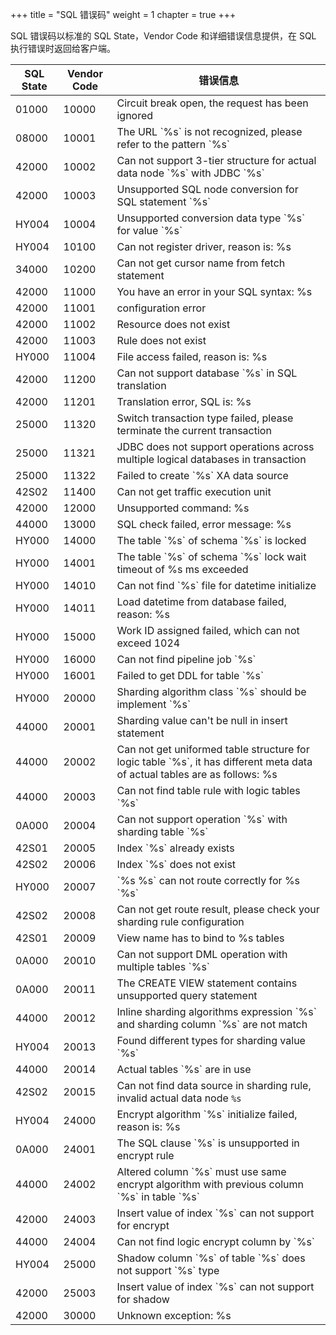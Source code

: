 +++
title = "SQL 错误码"
weight = 1
chapter = true
+++

SQL 错误码以标准的 SQL State，Vendor Code 和详细错误信息提供，在 SQL 执行错误时返回给客户端。

| SQL State | Vendor Code | 错误信息 |
| --------- | ----------- | ------ |
| 01000     | 10000       | Circuit break open, the request has been ignored |
| 08000     | 10001       | The URL \`%s\` is not recognized, please refer to the pattern \`%s\` |
| 42000     | 10002       | Can not support 3-tier structure for actual data node \`%s\` with JDBC \`%s\` |
| 42000     | 10003       | Unsupported SQL node conversion for SQL statement \`%s\` |
| HY004     | 10004       | Unsupported conversion data type \`%s\` for value \`%s\` |
| HY004     | 10100       | Can not register driver, reason is: %s |
| 34000     | 10200       | Can not get cursor name from fetch statement |
| 42000     | 11000       | You have an error in your SQL syntax: %s |
| 42000     | 11001       | configuration error |
| 42000     | 11002       | Resource does not exist |
| 42000     | 11003       | Rule does not exist |
| HY000     | 11004       | File access failed, reason is: %s |
| 42000     | 11200       | Can not support database \`%s\` in SQL translation |
| 42000     | 11201       | Translation error, SQL is: %s |
| 25000     | 11320       | Switch transaction type failed, please terminate the current transaction |
| 25000     | 11321       | JDBC does not support operations across multiple logical databases in transaction |
| 25000     | 11322       | Failed to create \`%s\` XA data source |
| 42S02     | 11400       | Can not get traffic execution unit |
| 42000     | 12000       | Unsupported command: %s |
| 44000     | 13000       | SQL check failed, error message: %s |
| HY000     | 14000       | The table \`%s\` of schema \`%s\` is locked |
| HY000     | 14001       | The table \`%s\` of schema \`%s\` lock wait timeout of %s ms exceeded |
| HY000     | 14010       | Can not find \`%s\` file for datetime initialize |
| HY000     | 14011       | Load datetime from database failed, reason: %s |
| HY000     | 15000       | Work ID assigned failed, which can not exceed 1024 |
| HY000     | 16000       | Can not find pipeline job \`%s\` |
| HY000     | 16001       | Failed to get DDL for table \`%s\` |
| HY000     | 20000       | Sharding algorithm class \`%s\` should be implement \`%s\` |
| 44000     | 20001       | Sharding value can't be null in insert statement |
| 44000     | 20002       | Can not get uniformed table structure for logic table \`%s\`, it has different meta data of actual tables are as follows: %s |
| 44000     | 20003       | Can not find table rule with logic tables \`%s\` |
| 0A000     | 20004       | Can not support operation \`%s\` with sharding table \`%s\` |
| 42S01     | 20005       | Index \`%s\` already exists |
| 42S02     | 20006       | Index \`%s\` does not exist |
| HY000     | 20007       | \`%s %s\` can not route correctly for %s \`%s\` |
| 42S02     | 20008       | Can not get route result, please check your sharding rule configuration |
| 42S01     | 20009       | View name has to bind to %s tables |
| 0A000     | 20010       | Can not support DML operation with multiple tables \`%s\` |
| 0A000     | 20011       | The CREATE VIEW statement contains unsupported query statement |
| 44000     | 20012       | Inline sharding algorithms expression \`%s\` and sharding column \`%s\` are not match |
| HY004     | 20013       | Found different types for sharding value \`%s\` |
| 44000     | 20014       | Actual tables \`%s\` are in use |
| 42S02     | 20015       | Can not find data source in sharding rule, invalid actual data node `%s` |
| HY004     | 24000       | Encrypt algorithm \`%s\` initialize failed, reason is: %s |
| 0A000     | 24001       | The SQL clause \`%s\` is unsupported in encrypt rule |
| 44000     | 24002       | Altered column \`%s\` must use same encrypt algorithm with previous column \`%s\` in table \`%s\` |
| 42000     | 24003       | Insert value of index \`%s\` can not support for encrypt |
| 44000     | 24004       | Can not find logic encrypt column by \`%s\` |
| HY004     | 25000       | Shadow column \`%s\` of table \`%s\` does not support \`%s\` type |
| 42000     | 25003       | Insert value of index \`%s\` can not support for shadow |
| 42000     | 30000       | Unknown exception: %s |
